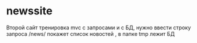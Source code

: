 # newssite

Второй сайт тренировка mvc с запросами и с БД, нужно ввести строку запроса /news/ покажет список новостей , в папке tmp лежит БД
